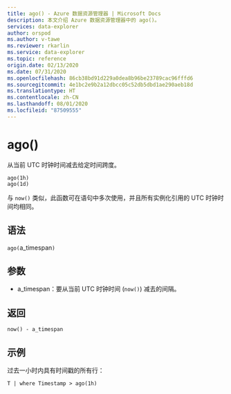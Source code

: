 ```yaml
---
title: ago() - Azure 数据资源管理器 | Microsoft Docs
description: 本文介绍 Azure 数据资源管理器中的 ago()。
services: data-explorer
author: orspod
ms.author: v-tawe
ms.reviewer: rkarlin
ms.service: data-explorer
ms.topic: reference
origin.date: 02/13/2020
ms.date: 07/31/2020
ms.openlocfilehash: 86cb38bd91d229a0dea8b96be23789cac96fffd6
ms.sourcegitcommit: 4e1bc2e9b2a12dbcc05c52db5dbd1ae290aeb18d
ms.translationtype: HT
ms.contentlocale: zh-CN
ms.lasthandoff: 08/01/2020
ms.locfileid: "87509555"
---
```

# <a name="ago"></a>ago()

从当前 UTC 时钟时间减去给定时间跨度。

```kusto
ago(1h)
ago(1d)
```

与 `now()` 类似，此函数可在语句中多次使用，并且所有实例化引用的 UTC 时钟时间均相同。

## <a name="syntax"></a>语法

`ago(`a_timespan`)`

## <a name="arguments"></a>参数

* a_timespan：要从当前 UTC 时钟时间 (`now()`) 减去的间隔。

## <a name="returns"></a>返回

`now() - a_timespan`

## <a name="example"></a>示例

过去一小时内具有时间戳的所有行：

```kusto
T | where Timestamp > ago(1h)
```